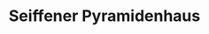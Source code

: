 ---
title: "Seiffener Pyramidenhaus"
url: /seiffen-erzgeb/seiffener-pyramidenhaus/
shop: Allgemein
---